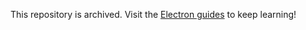 This repository is archived. Visit the [Electron guides](https://electronjs.org/docs/tutorial) to keep learning!

